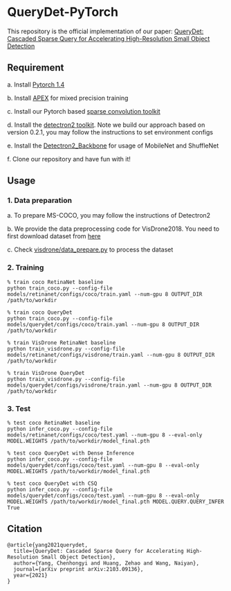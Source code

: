 # QueryDet-PyTorch
This repository is the official implementation of our paper: [QueryDet: Cascaded Sparse Query for Accelerating High-Resolution Small Object Detection](https://arxiv.org/abs/2103.09136)



## Requirement

a. Install [Pytorch 1.4](https://pytorch.org/)

b. Install [APEX](https://github.com/NVIDIA/apex) for mixed precision training

c. Install our Pytorch based [sparse convolution toolkit](https://github.com/traveller59/spconv)

d. Install the [detectron2 toolkit](https://github.com/facebookresearch/detectron2). Note we build our approach based on version 0.2.1, you may follow the instructions to set environment configs

e. Install the [Detectron2_Backbone](https://github.com/sxhxliang/detectron2_backbone) for usage of MobileNet and ShuffleNet

f. Clone our repository and have fun with it!

## Usage

### 1. Data preparation

a. To prepare MS-COCO, you may follow the instructions of Detectron2

b. We provide the data preprocessing code for VisDrone2018. You need to first download dataset from [here](http://aiskyeye.com/) 

c. Check [visdrone/data_prepare.py](https://github.com/ChenhongyiYang/QueryDet-PyTorch/blob/main/visdrone/data_prepare.py) to process the dataset

### 2. Training

```shell
% train coco RetinaNet baseline
python train_coco.py --config-file models/retinanet/configs/coco/train.yaml --num-gpu 8 OUTPUT_DIR /path/to/workdir

% train coco QueryDet 
python train_coco.py --config-file models/querydet/configs/coco/train.yaml --num-gpu 8 OUTPUT_DIR /path/to/workdir

% train VisDrone RetinaNet baseline
python train_visdrone.py --config-file models/retinanet/configs/visdrone/train.yaml --num-gpu 8 OUTPUT_DIR /path/to/workdir

% train VisDrone QueryDet
python train_visdrone.py --config-file models/querydet/configs/visdrone/train.yaml --num-gpu 8 OUTPUT_DIR /path/to/workdir
```

### 3. Test

```shell
% test coco RetinaNet baseline
python infer_coco.py --config-file models/retinanet/configs/coco/test.yaml --num-gpu 8 --eval-only MODEL.WEIGHTS /path/to/workdir/model_final.pth

% test coco QueryDet with Dense Inference
python infer_coco.py --config-file models/querydet/configs/coco/test.yaml --num-gpu 8 --eval-only MODEL.WEIGHTS /path/to/workdir/model_final.pth

% test coco QueryDet with CSQ
python infer_coco.py --config-file models/querydet/configs/coco/test.yaml --num-gpu 8 --eval-only MODEL.WEIGHTS /path/to/workdir/model_final.pth MODEL.QUERY.QUERY_INFER True
```



## Citation
```
@article{yang2021querydet,
  title={QueryDet: Cascaded Sparse Query for Accelerating High-Resolution Small Object Detection},
  author={Yang, Chenhongyi and Huang, Zehao and Wang, Naiyan},
  journal={arXiv preprint arXiv:2103.09136},
  year={2021}
}
```

